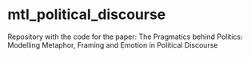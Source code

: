 # mtl_political_discourse
Repository with the code for the paper: The Pragmatics behind Politics: Modelling Metaphor, Framing and Emotion in Political Discourse
